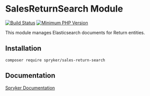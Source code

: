 # SalesReturnSearch Module
[![Build Status](https://travis-ci.org/spryker/sales-return-search.svg)](https://travis-ci.org/spryker/sales-return-search)
[![Minimum PHP Version](https://img.shields.io/badge/php-%3E%3D%207.2-8892BF.svg)](https://php.net/)

This module manages Elasticsearch documents for Return entities.

## Installation

```
composer require spryker/sales-return-search
```

## Documentation

[Spryker Documentation](https://academy.spryker.com/developing_with_spryker/module_guide/modules.html)
